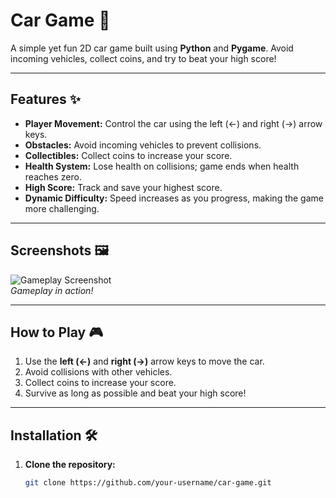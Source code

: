 # Car Game 🚗

A simple yet fun 2D car game built using **Python** and **Pygame**. Avoid incoming vehicles, collect coins, and try to beat your high score!

---

## Features ✨

- **Player Movement:** Control the car using the left (←) and right (→) arrow keys.
- **Obstacles:** Avoid incoming vehicles to prevent collisions.
- **Collectibles:** Collect coins to increase your score.
- **Health System:** Lose health on collisions; game ends when health reaches zero.
- **High Score:** Track and save your highest score.
- **Dynamic Difficulty:** Speed increases as you progress, making the game more challenging.

---

## Screenshots 🖼️

![Gameplay Screenshot](screenshots/gameplay.png)  
*Gameplay in action!*

---

## How to Play 🎮

1. Use the **left (←)** and **right (→)** arrow keys to move the car.
2. Avoid collisions with other vehicles.
3. Collect coins to increase your score.
4. Survive as long as possible and beat your high score!

---

## Installation 🛠️

1. **Clone the repository:**
   ```bash
   git clone https://github.com/your-username/car-game.git

